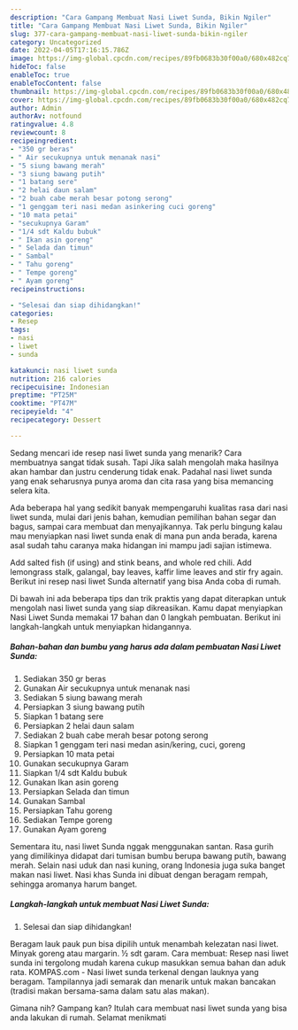 ```yaml
---
description: "Cara Gampang Membuat Nasi Liwet Sunda, Bikin Ngiler"
title: "Cara Gampang Membuat Nasi Liwet Sunda, Bikin Ngiler"
slug: 377-cara-gampang-membuat-nasi-liwet-sunda-bikin-ngiler
category: Uncategorized
date: 2022-04-05T17:16:15.786Z
image: https://img-global.cpcdn.com/recipes/89fb0683b30f00a0/680x482cq70/nasi-liwet-sunda-foto-resep-utama.jpg
hideToc: false
enableToc: true
enableTocContent: false
thumbnail: https://img-global.cpcdn.com/recipes/89fb0683b30f00a0/680x482cq70/nasi-liwet-sunda-foto-resep-utama.jpg
cover: https://img-global.cpcdn.com/recipes/89fb0683b30f00a0/680x482cq70/nasi-liwet-sunda-foto-resep-utama.jpg
author: Admin
authorAv: notfound
ratingvalue: 4.8
reviewcount: 8
recipeingredient:
- "350 gr beras"
- " Air secukupnya untuk menanak nasi"
- "5 siung bawang merah"
- "3 siung bawang putih"
- "1 batang sere"
- "2 helai daun salam"
- "2 buah cabe merah besar potong serong"
- "1 genggam teri nasi medan asinkering cuci goreng"
- "10 mata petai"
- "secukupnya Garam"
- "1/4 sdt Kaldu bubuk"
- " Ikan asin goreng"
- " Selada dan timun"
- " Sambal"
- " Tahu goreng"
- " Tempe goreng"
- " Ayam goreng"
recipeinstructions:

- "Selesai dan siap dihidangkan!"
categories:
- Resep
tags:
- nasi
- liwet
- sunda

katakunci: nasi liwet sunda 
nutrition: 216 calories
recipecuisine: Indonesian
preptime: "PT25M"
cooktime: "PT47M"
recipeyield: "4"
recipecategory: Dessert

---
```



Sedang mencari ide resep nasi liwet sunda yang menarik? Cara membuatnya sangat tidak susah. Tapi Jika salah mengolah maka hasilnya akan hambar dan justru cenderung tidak enak. Padahal nasi liwet sunda yang enak seharusnya punya aroma dan cita rasa yang bisa memancing selera kita.


Ada beberapa hal yang sedikit banyak mempengaruhi kualitas rasa dari nasi liwet sunda, mulai dari jenis bahan, kemudian pemilihan bahan segar dan bagus, sampai cara membuat dan menyajikannya. Tak perlu bingung kalau mau menyiapkan nasi liwet sunda enak di mana pun anda berada, karena asal sudah tahu caranya maka hidangan ini mampu jadi sajian istimewa.

Add salted fish (if using) and stink beans, and whole red chili. Add lemongrass stalk, galangal, bay leaves, kaffir lime leaves and stir fry again. Berikut ini resep nasi liwet Sunda alternatif yang bisa Anda coba di rumah.


Di bawah ini ada beberapa tips dan trik praktis yang dapat diterapkan untuk mengolah nasi liwet sunda yang siap dikreasikan. Kamu dapat menyiapkan Nasi Liwet Sunda memakai 17 bahan dan 0 langkah pembuatan. Berikut ini langkah-langkah untuk menyiapkan hidangannya.

<!--inarticleads1-->

##### Bahan-bahan dan bumbu yang harus ada dalam pembuatan Nasi Liwet Sunda:

1. Sediakan 350 gr beras
1. Gunakan  Air secukupnya untuk menanak nasi
1. Sediakan 5 siung bawang merah
1. Persiapkan 3 siung bawang putih
1. Siapkan 1 batang sere
1. Persiapkan 2 helai daun salam
1. Sediakan 2 buah cabe merah besar potong serong
1. Siapkan 1 genggam teri nasi medan asin/kering, cuci, goreng
1. Persiapkan 10 mata petai
1. Gunakan secukupnya Garam
1. Siapkan 1/4 sdt Kaldu bubuk
1. Gunakan  Ikan asin goreng
1. Persiapkan  Selada dan timun
1. Gunakan  Sambal
1. Persiapkan  Tahu goreng
1. Sediakan  Tempe goreng
1. Gunakan  Ayam goreng


Sementara itu, nasi liwet Sunda nggak menggunakan santan. Rasa gurih yang dimilikinya didapat dari tumisan bumbu berupa bawang putih, bawang merah. Selain nasi uduk dan nasi kuning, orang Indonesia juga suka banget makan nasi liwet. Nasi khas Sunda ini dibuat dengan beragam rempah, sehingga aromanya harum banget. 

<!--inarticleads2-->

##### Langkah-langkah untuk membuat Nasi Liwet Sunda:


1. Selesai dan siap dihidangkan!

Beragam lauk pauk pun bisa dipilih untuk menambah kelezatan nasi liwet. Minyak goreng atau margarin. ½ sdt garam. Cara membuat: Resep nasi liwet sunda ini tergolong mudah karena cukup masukkan semua bahan dan aduk rata. KOMPAS.com - Nasi liwet sunda terkenal dengan lauknya yang beragam. Tampilannya jadi semarak dan menarik untuk makan bancakan (tradisi makan bersama-sama dalam satu alas makan). 

Gimana nih? Gampang kan? Itulah cara membuat nasi liwet sunda yang bisa anda lakukan di rumah. Selamat menikmati

